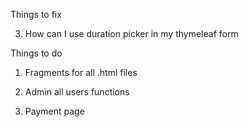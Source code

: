 Things to fix

3) How can I use duration picker in my thymeleaf form

Things to do

1) Fragments for all .html files

2) Admin all users functions

3) Payment page 


